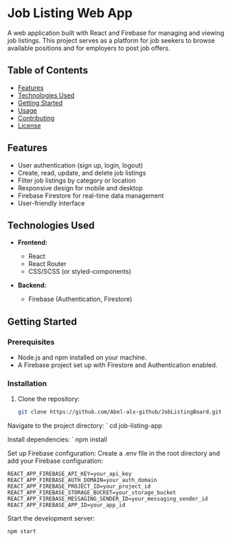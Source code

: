 # Job Listing Web App

A web application built with React and Firebase for managing and viewing job listings. This project serves as a platform for job seekers to browse available positions and for employers to post job offers.

## Table of Contents

- [Features](#features)
- [Technologies Used](#technologies-used)
- [Getting Started](#getting-started)
- [Usage](#usage)
- [Contributing](#contributing)
- [License](#license)

## Features

- User authentication (sign up, login, logout)
- Create, read, update, and delete job listings
- Filter job listings by category or location
- Responsive design for mobile and desktop
- Firebase Firestore for real-time data management
- User-friendly interface

## Technologies Used

- **Frontend:**
  - React
  - React Router
  - CSS/SCSS (or styled-components)
  
- **Backend:**
  - Firebase (Authentication, Firestore)

## Getting Started

### Prerequisites

- Node.js and npm installed on your machine.
- A Firebase project set up with Firestore and Authentication enabled.

### Installation

1. Clone the repository:

   ```bash
   git clone https://github.com/Abel-alx-github/JobListingBoard.git

Navigate to the project directory:
` cd job-listing-app

Install dependencies:
` npm install

Set up Firebase configuration:
Create a .env file in the root directory and add your Firebase configuration:
```
REACT_APP_FIREBASE_API_KEY=your_api_key
REACT_APP_FIREBASE_AUTH_DOMAIN=your_auth_domain
REACT_APP_FIREBASE_PROJECT_ID=your_project_id
REACT_APP_FIREBASE_STORAGE_BUCKET=your_storage_bucket
REACT_APP_FIREBASE_MESSAGING_SENDER_ID=your_messaging_sender_id
REACT_APP_FIREBASE_APP_ID=your_app_id
```
Start the development server:
```
npm start


